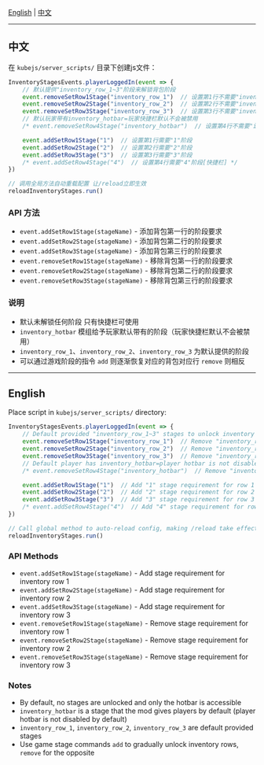 [English](#english) | [中文](#中文)

---

## 中文

在 `kubejs/server_scripts/` 目录下创建js文件：

```javascript
InventoryStagesEvents.playerLoggedIn(event => {
    // 默认提供"inventory_row_1~3"阶段来解锁背包阶段
    event.removeSetRow1Stage("inventory_row_1")  // 设置第1行不需要"inventory_row_1"阶段
    event.removeSetRow2Stage("inventory_row_2")  // 设置第2行不需要"inventory_row_2"阶段
    event.removeSetRow3Stage("inventory_row_3")  // 设置第3行不需要"inventory_row_3"阶段
    // 默认玩家带有inventory_hotbar=玩家快捷栏默认不会被禁用
    /* event.removeSetRow4Stage("inventory_hotbar")  // 设置第4行不需要"inventory_hotbar"阶段[快捷栏] */

    event.addSetRow1Stage("1")  // 设置第1行需要"1"阶段
    event.addSetRow2Stage("2")  // 设置第2行需要"2"阶段
    event.addSetRow3Stage("3")  // 设置第3行需要"3"阶段
    /* event.addSetRow4Stage("4")  // 设置第4行需要"4"阶段[快捷栏] */
})

// 调用全局方法自动重载配置 让/reload立即生效
reloadInventoryStages.run()
```

### API 方法

- `event.addSetRow1Stage(stageName)` - 添加背包第一行的阶段要求
- `event.addSetRow2Stage(stageName)` - 添加背包第二行的阶段要求
- `event.addSetRow3Stage(stageName)` - 添加背包第三行的阶段要求
- `event.removeSetRow1Stage(stageName)` - 移除背包第一行的阶段要求
- `event.removeSetRow2Stage(stageName)` - 移除背包第二行的阶段要求
- `event.removeSetRow3Stage(stageName)` - 移除背包第三行的阶段要求

### 说明

- 默认未解锁任何阶段 只有快捷栏可使用
- `inventory_hotbar` 模组给予玩家默认带有的阶段（玩家快捷栏默认不会被禁用）
- `inventory_row_1`、`inventory_row_2`、`inventory_row_3` 为默认提供的阶段
- 可以通过游戏阶段的指令 `add` 则逐渐恢复对应的背包对应行 `remove` 则相反

---

## English

Place script in `kubejs/server_scripts/` directory:

```javascript
InventoryStagesEvents.playerLoggedIn(event => {
    // Default provided "inventory_row_1~3" stages to unlock inventory stages
    event.removeSetRow1Stage("inventory_row_1")  // Remove "inventory_row_1" stage requirement for row 1
    event.removeSetRow2Stage("inventory_row_2")  // Remove "inventory_row_2" stage requirement for row 2
    event.removeSetRow3Stage("inventory_row_3")  // Remove "inventory_row_3" stage requirement for row 3
    // Default player has inventory_hotbar=player hotbar is not disabled by default
    /* event.removeSetRow4Stage("inventory_hotbar")  // Remove "inventory_hotbar" stage requirement for row 4[hotbar] */

    event.addSetRow1Stage("1")  // Add "1" stage requirement for row 1
    event.addSetRow2Stage("2")  // Add "2" stage requirement for row 2
    event.addSetRow3Stage("3")  // Add "3" stage requirement for row 3
    /* event.addSetRow4Stage("4")  // Add "4" stage requirement for row 4[hotbar] */
})

// Call global method to auto-reload config, making /reload take effect immediately
reloadInventoryStages.run()
```

### API Methods

- `event.addSetRow1Stage(stageName)` - Add stage requirement for inventory row 1
- `event.addSetRow2Stage(stageName)` - Add stage requirement for inventory row 2
- `event.addSetRow3Stage(stageName)` - Add stage requirement for inventory row 3
- `event.removeSetRow1Stage(stageName)` - Remove stage requirement for inventory row 1
- `event.removeSetRow2Stage(stageName)` - Remove stage requirement for inventory row 2
- `event.removeSetRow3Stage(stageName)` - Remove stage requirement for inventory row 3

### Notes

- By default, no stages are unlocked and only the hotbar is accessible
- `inventory_hotbar` is a stage that the mod gives players by default (player hotbar is not disabled by default)
- `inventory_row_1`, `inventory_row_2`, `inventory_row_3` are default provided stages
- Use game stage commands `add` to gradually unlock inventory rows, `remove` for the opposite